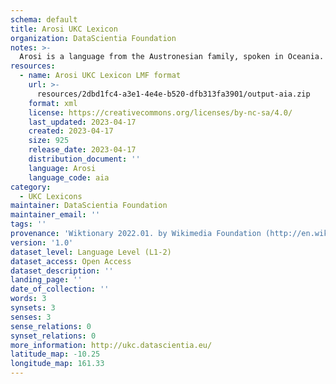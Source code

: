 ```yaml
---
schema: default
title: Arosi UKC Lexicon
organization: DataScientia Foundation
notes: >-
  Arosi is a language from the Austronesian family, spoken in Oceania. The UKC Lexicon of Arosi is represented as a lexico-semantic network. It consists of words, word senses, synsets, as well as sense-level and synset-level relationships.
resources:
  - name: Arosi UKC Lexicon LMF format
    url: >-
      resources/2dbd1fc4-a3e1-4e4e-b520-dfb313fa3901/output-aia.zip
    format: xml
    license: https://creativecommons.org/licenses/by-nc-sa/4.0/
    last_updated: 2023-04-17
    created: 2023-04-17
    size: 925
    release_date: 2023-04-17
    distribution_document: ''
    language: Arosi
    language_code: aia
category:
  - UKC Lexicons
maintainer: DataScientia Foundation
maintainer_email: ''
tags: ''
provenance: 'Wiktionary 2022.01. by Wikimedia Foundation (http://en.wiktionary.org); Princeton WordNet 2.1 by Princeton University (https://wordnet.princeton.edu)'
version: '1.0'
dataset_level: Language Level (L1-2)
dataset_access: Open Access
dataset_description: ''
landing_page: ''
date_of_collection: ''
words: 3
synsets: 3
senses: 3
sense_relations: 0
synset_relations: 0
more_information: http://ukc.datascientia.eu/
latitude_map: -10.25
longitude_map: 161.33
---
```

